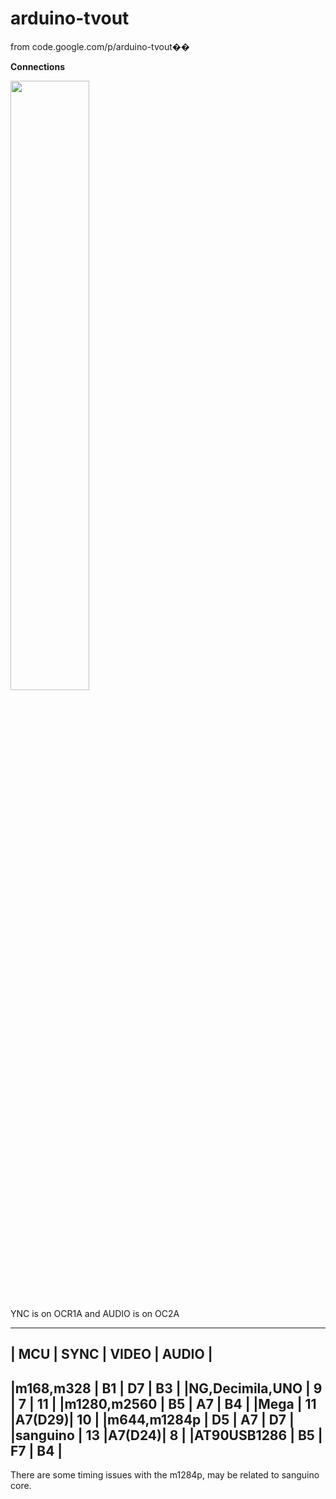 # arduino-tvout
from code.google.com/p/arduino-tvout��

**Connections**

<img src="http://farm5.static.flickr.com/4087/5225072558_5f5f760037.jpg" width="50%"/>

YNC is on OCR1A and AUDIO is on OC2A 

--------------------------------------------
| MCU               | SYNC | VIDEO | AUDIO |
--------------------------------------------
|m168,m328          |  B1  |  D7   |  B3   |
|NG,Decimila,UNO    |   9  |   7   |  11   |
|m1280,m2560        |  B5  |  A7   |  B4   |
|Mega               |  11  |A7(D29)|  10   |
|m644,m1284p        |  D5  |  A7   |  D7   |
|sanguino           |  13  |A7(D24)|   8   |
|AT90USB1286        |  B5  |  F7   |  B4   |
--------------------------------------------


There are some timing issues with the m1284p, may be related to sanguino core.

